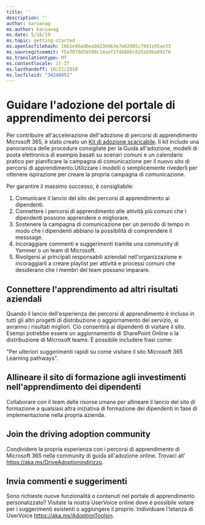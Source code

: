 ```yaml
---
title: ''
description: ''
author: karuanag
ms.author: karuanag
ms.date: 5/16/19
ms.topic: getting-started
ms.openlocfilehash: 16b1ed0ad0ea9d236963e7e82085c7041e95ae33
ms.sourcegitcommit: f5a7079d56598c14aef2f4b886c025a59ba89276
ms.translationtype: MT
ms.contentlocale: it-IT
ms.lasthandoff: 10/21/2019
ms.locfileid: "34248051"
---
```

# <a name="drive-adoption-of-your-learning-pathways-portal"></a>Guidare l'adozione del portale di apprendimento dei percorsi

Per contribuire all'accelerazione dell'adozione di percorsi di apprendimento Microsoft 365, è stato creato un [Kit di adozione scaricabile](https://teamworktools.azurewebsites.net/m365lp/m365lpadoptionkit.zip). Il kit include una panoramica delle procedure consigliate per la Guida all'adozione, modelli di posta elettronica di esempio basati su scenari comuni e un calendario pratico per pianificare la campagna di comunicazione per il nuovo sito di percorsi di apprendimento.Utilizzare i modelli o semplicemente rivederli per ottenere ispirazione per creare la propria campagna di comunicazione.  

Per garantire il massimo successo, è consigliabile:

1. Comunicare il lancio del sito dei percorsi di apprendimento ai dipendenti.  
2. Connettere i percorsi di apprendimento alle attività più comuni che i dipendenti possono apprendere o migliorare.
3. Sostenere la campagna di comunicazione per un periodo di tempo in modo che i dipendenti abbiano la possibilità di comprendere il messsage.
4. Incoraggiare commenti e suggerimenti tramite una community di Yammer o un team di Microsoft. 
5. Rivolgersi ai principali responsabili aziendali nell'organizzazione e incoraggiarli a creare playlist per attività e processi comuni che desiderano che i membri del team possano imparare.  

## <a name="connect-learning-to-other-business-outcomes"></a>Connettere l'apprendimento ad altri risultati aziendali
Quando il lancio dell'esperienza dei percorsi di apprendimento è incluso in tutti gli altri progetti di distribuzione o aggiornamento del servizio, si avranno i risultati migliori.  Ciò consentirà ai dipendenti di visitare il sito.  Esempi potrebbe essere un aggiornamento di SharePoint Online o la distribuzione di Microsoft teams.  È possibile includere frasi come:

"Per ulteriori suggerimenti rapidi su <Insert service name here> come visitare il sito Microsoft 365 Learning pathways". 

## <a name="align-the-training-site-to-investments-in-your-employee-learning"></a>Allineare il sito di formazione agli investimenti nell'apprendimento dei dipendenti 

Collaborare con il team delle risorse umane per allineare il lancio del sito di formazione a qualsiasi altra iniziativa di formazione dei dipendenti in fase di implementazione nella propria azienda. 

## <a name="join-the-driving-adoption-community"></a>Join the driving adoption community

Condividere la propria esperienza con i percorsi di apprendimento di Microsoft 365 nella community di guida all'adozione online.  Trovaci all' https://aka.ms/DriveAdoptionindirizzo.

## <a name="give-us-feedback"></a>Invia commenti e suggerimenti

Sono richieste nuove funzionalità o contenuti nel portale di apprendimento personalizzato?  Visitate la nostra UserVoice online dove è possibile votare per i suggerimenti esistenti o aggiungere il proprio.  Individuare l'istanza di UserVoice https://aka.ms/AdoptionToolsin.
